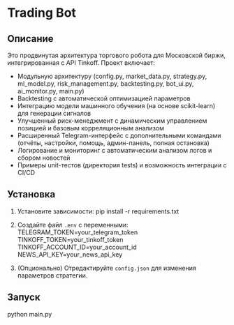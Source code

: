 # Trading Bot

## Описание
Это продвинутая архитектура торгового робота для Московской биржи, интегрированная с API Tinkoff. Проект включает:
- Модульную архитектуру (config.py, market_data.py, strategy.py, ml_model.py, risk_management.py, backtesting.py, bot_ui.py, ai_monitor.py, main.py)
- Backtesting с автоматической оптимизацией параметров
- Интеграцию модели машинного обучения (на основе scikit-learn) для генерации сигналов
- Улучшенный риск-менеджмент с динамическим управлением позицией и базовым корреляционным анализом
- Расширенный Telegram-интерфейс с дополнительными командами (отчёты, настройки, помощь, админ-панель, полная остановка)
- Логирование и мониторинг с автоматическим анализом логов и сбором новостей
- Примеры unit-тестов (директория tests) и возможность интеграции с CI/CD

## Установка
1. Установите зависимости:
pip install -r requirements.txt

2. Создайте файл `.env` с переменными:
TELEGRAM_TOKEN=your_telegram_token TINKOFF_TOKEN=your_tinkoff_token TINKOFF_ACCOUNT_ID=your_account_id NEWS_API_KEY=your_news_api_key

3. (Опционально) Отредактируйте `config.json` для изменения параметров стратегии.

## Запуск
python main.py